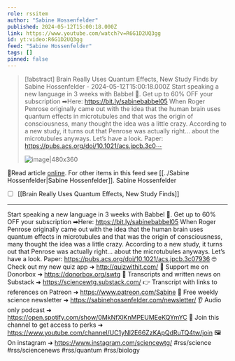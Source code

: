 ```yaml
---
role: rssitem
author: "Sabine Hossenfelder"
published: 2024-05-12T15:00:18.000Z
link: https://www.youtube.com/watch?v=R6G1D2UQ3gg
id: yt:video:R6G1D2UQ3gg
feed: "Sabine Hossenfelder"
tags: []
pinned: false
---
```

> [!abstract] Brain Really Uses Quantum Effects, New Study Finds by Sabine Hossenfelder - 2024-05-12T15:00:18.000Z
> Start speaking a new language in 3 weeks with Babbel 🎉. Get up to 60% OFF your subscription ➡Here: https://bit.ly/sabinebabbel05 When Roger Penrose originally came out with the idea that the human brain uses quantum effects in microtubules and that was the origin of consciousness, many thought the idea was a little crazy. According to a new study, it turns out that Penrose was actually right… about the microtubules anyways. Let’s have a look. Paper: https://pubs.acs.org/doi/10.1021/acs.jpcb.3c0⋯
>
> ![image|480x360](https://i3.ytimg.com/vi/R6G1D2UQ3gg/hqdefault.jpg)

🔗Read article [online](https://www.youtube.com/watch?v=R6G1D2UQ3gg). For other items in this feed see [[../Sabine Hossenfelder|Sabine Hossenfelder]].
Sabine Hossenfelder
- [ ] [[Brain Really Uses Quantum Effects, New Study Finds]]
- - -
Start speaking a new language in 3 weeks with Babbel 🎉. Get up to 60% OFF your subscription ➡Here: https://bit.ly/sabinebabbel05 When Roger Penrose originally came out with the idea that the human brain uses quantum effects in microtubules and that was the origin of consciousness, many thought the idea was a little crazy. According to a new study, it turns out that Penrose was actually right… about the microtubules anyways. Let’s have a look. Paper: https://pubs.acs.org/doi/10.1021/acs.jpcb.3c07936 🤓 Check out my new quiz app ➜ http://quizwithit.com/ 💌 Support me on Donorbox ➜ https://donorbox.org/swtg 📝 Transcripts and written news on Substack ➜ https://sciencewtg.substack.com/ 👉 Transcript with links to references on Patreon ➜ https://www.patreon.com/Sabine 📩 Free weekly science newsletter ➜ https://sabinehossenfelder.com/newsletter/ 👂 Audio only podcast ➜ https://open.spotify.com/show/0MkNfXlKnMPEUMEeKQYmYC 🔗 Join this channel to get access to perks ➜ https://www.youtube.com/channel/UC1yNl2E66ZzKApQdRuTQ4tw/join 🖼️ On instagram ➜ https://www.instagram.com/sciencewtg/ #rss/science #rss/sciencenews #rss/quantum #rss/biology